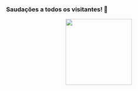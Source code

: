 ### Saudações a todos os visitantes! 👋

<!--
**scarneiromarcelo/scarneiromarcelo** is a ✨ _special_ ✨ repository because its `README.md` (this file) appears on your GitHub profile.


-->

<div align="center">
  <a href="https://github.com/scarneiromarcelo">
  
  <img height="180em" src="https://github-readme-stats.vercel.app/api/top-langs/?username=scarneiromarcelo&layout=compact&langs_count=7&theme=dark"/>
       
</div>
  

  
  
  
